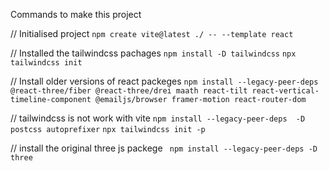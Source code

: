 Commands to make this project

// Initialised project 
``npm create vite@latest ./ -- --template react ``

// Installed the tailwindcss pachages 
``npm install -D tailwindcss``
``npx tailwindcss init``

// Install older versions of react packeges
``npm install --legacy-peer-deps @react-three/fiber @react-three/drei maath react-tilt react-vertical-timeline-component @emailjs/browser framer-motion react-router-dom``

// tailwindcss is not work with vite
``npm install --legacy-peer-deps  -D  postcss autoprefixer``
``npx tailwindcss init -p``

// install the original three js packege 
`` npm install --legacy-peer-deps -D three``